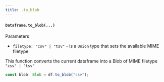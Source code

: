 ```yaml
---
title: .to_blob
---
```


#### `Dataframe.to_blob(...)`
Parameters

- `filetype: "csv" | "tsv"` - is a `Union` type that sets the available MIME filetype

This function converts the current dataframe into a Blob of MIME filetype `"csv" | "tsv"`

```typescript
const blob: Blob = df.to_blob("csv");
```
